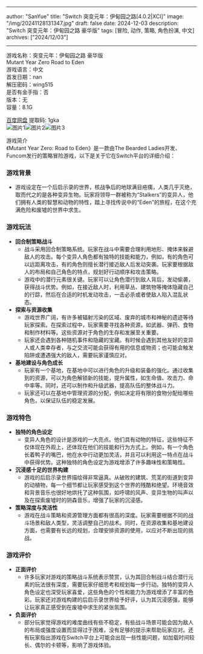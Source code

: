 
---
author: "SanYue"
title: "Switch 突变元年：伊甸园之路[4.0.2|XCI]"
image: "/img/20241128131347.jpg"
draft: false
date: 2024-12-03
description: "Switch 突变元年：伊甸园之路 豪华版"
tags: [冒险, 动作, 策略, 角色扮演, 中文]
archives: ["2024/12/03"]

---

游戏名称：突变元年：伊甸园之路 豪华版   
Mutant Year Zero Road to Eden    
游戏语言：中文  
首发日期：nan  
解压密码：wing515  
是否有金手指：否  
版本：无   
容量：8.1G

[百度网盘](https://pan.baidu.com/s/169incSILh-BTnKPgtkpCTA) 提取码: 1gka  
![图片1](/img/5ef429.jpg)![图片2](/img/426a30.jpg)![图片3](/img/4ba791.jpg)  

游戏简介  
《Mutant Year Zero: Road to Eden》是一款由The Bearded Ladies开发、Funcom发行的策略冒险游戏，以下是关于它在Switch平台的详细介绍：

### 游戏背景
- 游戏设定在一个后启示录的世界，核战争后的地球满目疮痍，人类几乎灭绝，取而代之的是各种变异生物。玩家将领导一群被称为“Stalkers”的变异人，他们拥有人类的智慧和动物的特性，踏上寻找传说中的“Eden”的旅程，在这个充满危险和废墟的世界中求生。

### 游戏玩法
- **回合制策略战斗**
    - 战斗采用回合制策略系统。玩家在战斗中需要合理利用地形、掩体来躲避敌人的攻击。每个变异人角色都有独特的技能和能力，例如，有的角色可以远距离攻击，有的角色则擅长潜行接近敌人后发动突袭。玩家要根据敌人的布局和自己角色的特点，规划好行动顺序和攻击策略。
    - 游戏中的潜行元素很关键。玩家可以让角色潜行到敌人背后，发动偷袭，获得战斗优势。例如，在接近敌人时，利用草丛、建筑物等掩体隐藏自己的行踪，然后在合适的时机发动攻击，一击必杀或者使敌人陷入混乱状态。
- **探索与资源收集**
    - 游戏世界广阔，有许多被辐射污染的区域、废弃的城市和神秘的遗迹等待玩家探索。在探索过程中，玩家需要寻找各种资源，如武器、弹药、食物和制作材料等。这些资源对于角色的生存和发展至关重要。
    - 玩家还会遇到各种随机事件和隐藏的宝藏。有时候会遇到其他友好的变异人或人类幸存者，与之交流可能会获得有用的信息或物资；也可能会触发陷阱或遭遇强大的敌人，需要玩家谨慎应对。
- **基地建设与角色成长**
    - 玩家有一个基地，在基地中可以进行角色的升级和装备的强化。通过收集到的资源，可以为角色解锁新的技能，提升属性，如生命值、攻击力、命中率等。同时，还可以制作和升级武器，提高队伍的整体战斗力。
    - 玩家还可以在基地中管理资源的分配，例如决定将有限的食物分配给哪些角色，以保证队伍的稳定发展。

### 游戏特色
- **独特的角色设定**
    - 变异人角色的设计是游戏的一大亮点。他们具有动物的特征，这些特征不仅体现在外观上，还体现在他们的技能和行为方式上。例如，有一个角色长着鸭子的嘴巴，他在水中行动更加灵活，并且可以利用这一特点在战斗中获得优势。这种独特的角色设定为游戏增添了许多趣味性和策略性。
- **沉浸感十足的世界构建**
    - 游戏的后启示录世界描绘得非常逼真。从破败的建筑、荒芜的街道到变异的动植物，每一个细节都让玩家感受到这个世界的残酷和绝望。环境音效和背景音乐也很好地烘托了这种氛围，如呼啸的风声、变异生物的叫声以及在探索废墟时的阴森音乐，增强了玩家的沉浸感。
- **策略深度与灵活性**
    - 游戏在战斗策略和资源管理方面都有很高的深度。玩家需要根据不同的战斗场景和敌人类型，灵活调整自己的战术。同时，在资源收集和基地建设方面，也需要有长远的规划，合理安排资源的使用，以应对不断出现的挑战。

### 游戏评价
- **正面评价**
    - 许多玩家对游戏的策略战斗系统表示赞赏，认为其回合制战斗结合潜行元素的玩法很有深度，需要玩家仔细思考和规划每一步行动。独特的变异人角色设定也深受玩家喜爱，这些角色的个性和能力为游戏增添了丰富的色彩。玩家还对游戏构建的后启示录世界给予好评，认为其沉浸感强，能够让玩家真正感受到在废墟中求生的紧张氛围。
- **负面评价**
    - 部分玩家觉得游戏的难度曲线有些不稳定，有些战斗场景可能会因为敌人的布局或强度设置而显得过于困难，没有足够的提示来帮助玩家应对。还有玩家指出游戏在Switch平台上可能会出现一些性能问题，如加载时间较长、偶尔的卡顿等，影响了游戏体验。
